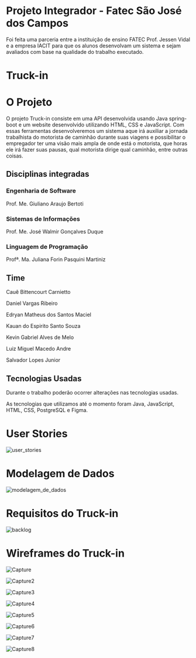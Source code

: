 # Projeto Integrador - Fatec São José dos Campos

Foi feita uma parceria entre a instituição de ensino FATEC Prof. Jessen Vidal e a empresa IACIT para que os alunos desenvolvam um sistema e sejam avaliados com base na qualidade do trabalho executado.

# Truck-in

# O Projeto

O projeto Truck-in consiste em uma API desenvolvida usando Java spring-boot e um website desenvolvido utilizando HTML, CSS e JavaScript. Com essas ferramentas desenvolveremos um sistema aque irá auxiliar a jornada trabalhista do motorista de caminhão durante suas viagens e possibilitar o empregador ter uma visão mais ampla de onde está o motorista, que horas ele irá fazer suas pausas, qual motorista dirige qual caminhão, entre outras coisas.

## Disciplinas integradas
 ### Engenharia de Software
 Prof. Me. Giuliano Araujo Bertoti
 ### Sistemas de Informações
 Prof. Me. José Walmir Gonçalves Duque
 ### Linguagem de Programação
 Profª. Ma. Juliana Forin Pasquini Martiniz

## Time

 Cauê Bittencourt Carnietto

 Daniel Vargas Ribeiro

 Edryan Matheus dos Santos Maciel

 Kauan do Espirito Santo Souza

 Kevin Gabriel Alves de Melo

 Luiz Miguel Macedo Andre

 Salvador Lopes Junior

## Tecnologias Usadas

Durante o trabalho poderão ocorrer alterações nas tecnologias usadas.

As tecnologias que utilizamos até o momento foram Java, JavaScript, HTML, CSS, PostgreSQL e Figma.


# User Stories

![user_stories](https://github.com/DanVargaa/Truck-in/blob/master/readme-assets/user%20stories.PNG)

# Modelagem de Dados

![modelagem_de_dados](https://github.com/DanVargaa/Truck-in/blob/master/readme-assets/modelagem%20de%20dados.PNG)

# Requisitos do Truck-in

![backlog](https://github.com/DanVargaa/Truck-in/blob/master/readme-assets/backlog.PNG)

# Wireframes do Truck-in

![Capture](https://github.com/DanVargaa/Truck-in/blob/master/readme-assets/Capture.PNG)

![Capture2](https://github.com/DanVargaa/Truck-in/blob/master/readme-assets/Capture2.PNG)

![Capture3](https://github.com/DanVargaa/Truck-in/blob/master/readme-assets/Capture3.PNG)

![Capture4](https://github.com/DanVargaa/Truck-in/blob/master/readme-assets/Capture4.PNG)

![Capture5](https://github.com/DanVargaa/Truck-in/blob/master/readme-assets/Capture5.PNG)

![Capture6](https://github.com/DanVargaa/Truck-in/blob/master/readme-assets/Capture6.PNG)

![Capture7](https://github.com/DanVargaa/Truck-in/blob/master/readme-assets/Capture7.PNG)

![Capture8](https://github.com/DanVargaa/Truck-in/blob/master/readme-assets/Capture8.PNG)








